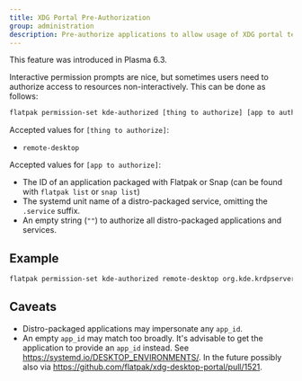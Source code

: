 ```yaml
---
title: XDG Portal Pre-Authorization
group: administration
description: Pre-authorize applications to allow usage of XDG portal tech without interactive dialogs
---
```


This feature was introduced in Plasma 6.3.

Interactive permission prompts are nice, but sometimes users need to authorize access to resources non-interactively. This can be done as follows:

```bash
flatpak permission-set kde-authorized [thing to authorize] [app to authorize] yes
```

Accepted values for `[thing to authorize]`:

- `remote-desktop`

Accepted values for `[app to authorize]`:
- The ID of an application packaged with Flatpak or Snap (can be found with `flatpak list` or `snap list`)
- The systemd unit name of a distro-packaged service, omitting the `.service` suffix.
- An empty string (`""`) to authorize all distro-packaged applications and services.


## Example

```bash
flatpak permission-set kde-authorized remote-desktop org.kde.krdpserver yes
```


## Caveats

* Distro-packaged applications may impersonate any `app_id`.
* An empty `app_id` may match too broadly. It's advisable to get the application to provide an `app_id` instead. See https://systemd.io/DESKTOP_ENVIRONMENTS/. In the future possibly also via https://github.com/flatpak/xdg-desktop-portal/pull/1521.
